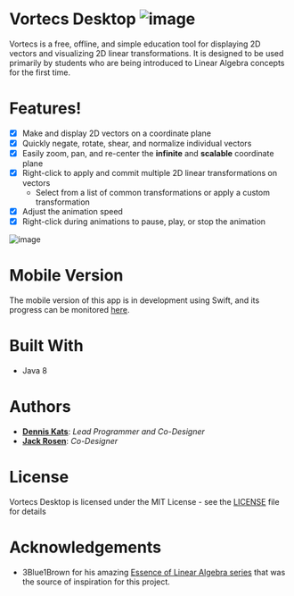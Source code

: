 # Vortecs Desktop ![image](https://user-images.githubusercontent.com/3473945/56632298-23175480-6627-11e9-8cb3-28e8b02294fd.png)

Vortecs is a free, offline, and simple education tool for displaying 2D vectors and visualizing 2D linear transformations. It is designed to be used primarily by students who are being introduced to Linear Algebra concepts for the first time.

# Features!
  - [x] Make and display 2D vectors on a coordinate plane
  - [x] Quickly negate, rotate, shear, and normalize individual vectors
  - [x] Easily zoom, pan, and re-center the **infinite** and **scalable** coordinate plane
  - [x] Right-click to apply and commit multiple 2D linear transformations on vectors
    - Select from a list of common transformations or apply a custom transformation
  - [x] Adjust the animation speed
  - [x] Right-click during animations to pause, play, or stop the animation

![image](https://user-images.githubusercontent.com/3473945/57188133-9773b280-6ec7-11e9-82b3-e6c2be881f72.png)
 
# Mobile Version
The mobile version of this app is in development using Swift, and its progress can be monitored [here](https://github.com/jrosen081/Vortecs).

# Built With
- Java 8

# Authors
- [**Dennis Kats**](https://github.com/denk0403): *Lead Programmer and Co-Designer*
- [**Jack Rosen**](https://github.com/jrosen081): *Co-Designer*


# License
Vortecs Desktop is licensed under the MIT License - see the [LICENSE](https://raw.githubusercontent.com/jrosen081/Vector/master/LICENSE) file for details

# Acknowledgements
- 3Blue1Brown for his amazing [Essence of Linear Algebra series](https://www.youtube.com/playlist?list=PLZHQObOWTQDPD3MizzM2xVFitgF8hE_ab) that was the source of inspiration for this project.

